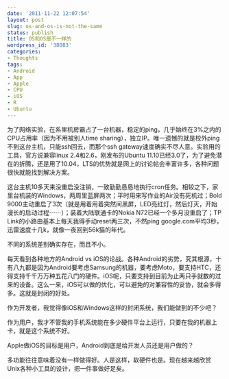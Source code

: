 ```yaml
---
date: '2011-11-22 12:07:54'
layout: post
slug: os-and-os-is-not-the-same
status: publish
title: OS和OS是不一样的
wordpress_id: '38083'
categories:
- Thoughts
tags:
- Android
- App
- Apple
- CPU
- iOS
- R
- Ubuntu
---
```


为了网络实验，在系里机房霸占了一台机器，稳定的ping，几乎始终在3%之内的CPU占用率（因为不用被别人time sharing），独立IP。唯一遗憾的就是校外ping不到这台主机，只能ssh回去，而那个ssh gateway速度确实不尽人意。实验用的工具，官方说兼容linux 2.4和2.6，刚发布的Ubuntu 11.10已经3.0了，为了避免潜在的折腾，还是用了10.04，LTS的优势就是网上的讨论帖会丰富许多，各种问题很快就能找到解决方案。




这台主机10多天来没重启没注销，一致勤勤恳恳地执行cron任务。相较之下，家里台机装的Windows，两周里蓝屏两次；平时用来写作业的Air没有死机过；Bold 9000主动重启了3次（就是用着用着突然间黑屏，LED亮红灯，然后灯灭，开始漫长的启动过程⋯⋯）；装着大陆联通卡的Nokia N72已经一个多月没重启了；TP Link的小路由基本上每天我得手动reset两三次，不然ping google.com平均3秒，迅雷速度十几k，就像一夜回到56k猫的年代。




不同的系统差别确实存在，而且不小。




每天看到各种地方的Android vs iOS的论战。各种Android的劣势，究其根源，十有八九都是因为Android要考虑Samsung的机器，要考虑Moto，要支持HTC，还得支持千千万万种五花八门的硬件。iOS呢，只要支持到目前为止两只手就数的过来的设备。这么一来，iOS可以做的优化，可以避免的对兼容性的妥协，就会多得多。这就是封闭的好处。




作为开发者，我觉得像iOS和Windows这样的封闭系统，我们能做到的不少吧？




作为用户，我才不管我的手机系统能在多少硬件平台上运行，只要在我的机器上卡，就是这个系统不好。




Apple做iOS的目标是用户，Android到底是给开发人员还是用户做的？




多功能往往意味着没有一样做得好。人是这样，软硬件也是。现在越来越欣赏Unix各种小工具的设计，把一件事做好足矣。
